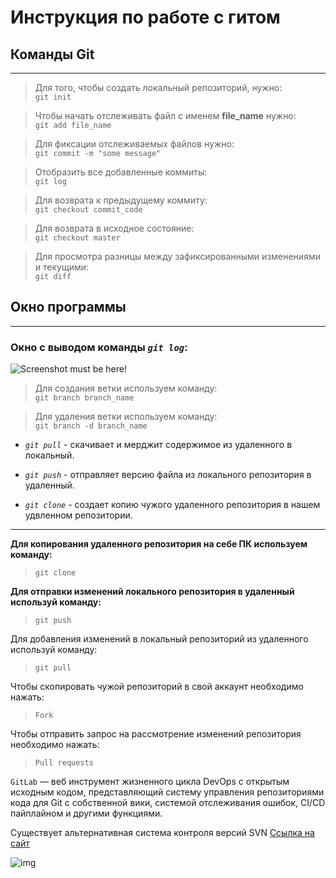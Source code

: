# Инструкция по работе с гитом 

## Команды Git 
---

>Для того, чтобы создать локальный репозиторий, нужно:  
>`git init`

>Чтобы начать отслеживать файл с именем **file_name** нужно:  
>`git add file_name`

>Для фиксации отслеживаемых файлов нужно:  
`git commit -m "some message"`

>Отобразить все добавленные коммиты:  
`git log`

>Для возврата к предыдущему коммиту:  
`git checkout commit_code`

>Для возврата в исходное состояние:  
`git checkout master`

>Для просмотра разницы между зафиксированными изменениями и текущими:  
`git diff`

## **Окно программы** 
---

### Окно с выводом команды ***`git log`***:

![Screenshot must be here!](./git_window.JPG)

>Для создания ветки используем команду:  
`git branch branch_name`

>Для удаления ветки используем команду:  
`git branch -d branch_name`  
 
* *`git pull`* - скачивает и мерджит содержимое из удаленного в локальный. 

* *`git push`* - отправляет версию файла из локального репозитория в удаленный.

* *`git clone`* - создает копию чужого удаленного репозитория в нашем удвленном репозитории. 

---
**Для копирования удаленного репозитория на себе ПК используем команду:**
> `git clone`

**Для отправки изменений локального репозитория в удаленный используй команду:**
> `git push`

Для добавления изменений в локальный репозиторий из удаленного используй команду:
> `git pull`

Чтобы скопировать чужой репозиторий в свой аккаунт необходимо нажать:
> `Fork`

Чтобы отправить запрос на рассмотрение изменений репозитория необходимо нажать:
> `Pull requests`


`GitLab` — веб инструмент жизненного цикла DevOps с открытым исходным кодом, представляющий систему управления репозиториями кода для Git с собственной вики, системой отслеживания ошибок, CI/CD пайплайном и другими функциями.

Существует альтернативная система контроля версий SVN 
[Ссылка на сайт](https://subversion.apache.org/)  

![img](12-2.jpg)

